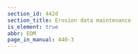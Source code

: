 ```yaml
---
section_id: 442d
section_title: Erosion data maintenance
is_element: true
abbr: EDM
page_in_manual: 440-3
---
```

